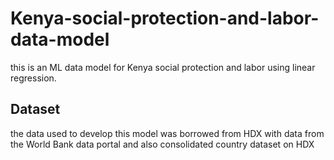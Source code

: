 # Kenya-social-protection-and-labor-data-model
this is an ML data model for Kenya social protection and labor using linear regression.
## Dataset
the data used to develop this model was borrowed from HDX with data from the World Bank data portal and also consolidated country dataset on HDX
